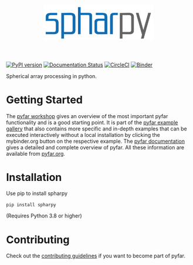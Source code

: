 <h1 align="center">
<img src="https://github.com/pyfar/gallery/raw/main/docs/resources/logos/pyfar_logos_fixed_size_spharpy.png" width="300">
</h1><br>



[![PyPI version](https://badge.fury.io/py/spharpy.svg)](https://badge.fury.io/py/spharpy)
[![Documentation Status](https://readthedocs.org/projects/spharpy/badge/?version=latest)](https://spharpy.readthedocs.io/en/latest/?badge=latest)
[![CircleCI](https://circleci.com/gh/pyfar/spharpy.svg?style=shield)](https://circleci.com/gh/pyfar/spharpy)
[![Binder](https://mybinder.org/badge_logo.svg)](https://mybinder.org/v2/gh/pyfar/gallery/main?labpath=docs/gallery/interactive/pyfar_introduction.ipynb)

Spherical array processing in python.

Getting Started
===============

The [pyfar workshop](https://mybinder.org/v2/gh/pyfar/gallery/main?labpath=docs/gallery/interactive/pyfar_introduction.ipynb)
gives an overview of the most important pyfar functionality and is a good
starting point. It is part of the [pyfar example gallery](https://pyfar-gallery.readthedocs.io/en/latest/examples_gallery.html)
that also contains more specific and in-depth
examples that can be executed interactively without a local installation by
clicking the mybinder.org button on the respective example. The
[pyfar documentation](https://pyfar.readthedocs.io) gives a detailed and complete overview of pyfar. All
these information are available from [pyfar.org](https://pyfar.org).

Installation
============

Use pip to install spharpy

    pip install spharpy

(Requires Python 3.8 or higher)


Contributing
============

Check out the [contributing guidelines](https://pyfar.readthedocs.io/en/stable/contributing.html) if you want to become part of pyfar.
